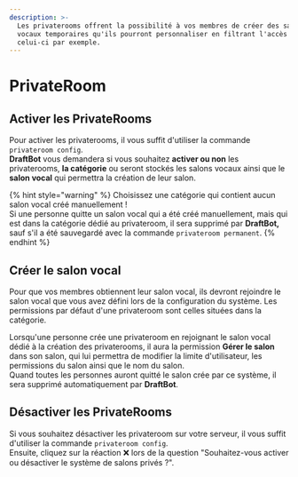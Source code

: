 ```yaml
---
description: >-
  Les privaterooms offrent la possibilité à vos membres de créer des salons
  vocaux temporaires qu'ils pourront personnaliser en filtrant l'accès de
  celui-ci par exemple.
---
```


# PrivateRoom

## Activer les PrivateRooms <a id="activer"></a>

Pour activer les privaterooms, il vous suffit d'utiliser la commande `privateroom config`.  
**DraftBot** vous demandera si vous souhaitez **activer ou non** les privaterooms, **la catégorie** ou seront stockés les salons vocaux ainsi que le **salon vocal** qui permettra la création de leur salon.

{% hint style="warning" %}
Choisissez une catégorie qui contient aucun salon vocal créé manuellement !   
Si une personne quitte un salon vocal qui a été créé manuellement, mais qui est dans la catégorie dédié au privateroom, il sera supprimé par **DraftBot,** sauf s'il a été sauvegardé avec la commande `privateroom permanent`.
{% endhint %}

## Créer le salon vocal <a id="create"></a>

Pour que vos membres obtiennent leur salon vocal, ils devront rejoindre le salon vocal que vous avez défini lors de la configuration du système. Les permissions par défaut d'une privateroom sont celles situées dans la catégorie.

Lorsqu'une personne crée une privateroom en rejoignant le salon vocal dédié à la création des privaterooms, il aura la permission **Gérer le salon** dans son salon, qui lui permettra de modifier la limite d'utilisateur, les permissions du salon ainsi que le nom du salon.  
Quand toutes les personnes auront quitté le salon crée par ce système, il sera supprimé automatiquement par **DraftBot**.

## Désactiver les PrivateRooms <a id="desactiver"></a>

Si vous souhaitez désactiver les privateroom sur votre serveur, il vous suffit d'utiliser la commande `privateroom config`.  
Ensuite, cliquez sur la réaction ❌ lors de la question "Souhaitez-vous activer ou désactiver le système de salons privés ?".

